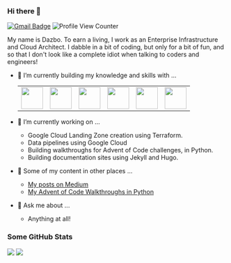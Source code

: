 ### Hi there 👋

[![Gmail Badge](https://img.shields.io/badge/-Gmail-c14438?style=flat-square&logo=Gmail&logoColor=white&link=mailto:derailed-dash@gmail.com)](mailto:derailed-dash@gmail.com) 
![Profile View Counter](https://komarev.com/ghpvc/?username=derailed-dash)

My name is Dazbo. To earn a living, I work as an Enterprise Infrastructure and Cloud Architect. 
I dabble in a bit of coding, but only for a bit of fun, and so that I don't look like a complete idiot when talking to coders and engineers!

- 🌱 I’m currently building my knowledge and skills with ... 
  <table>
    <tbody>
        <tr>
            <td><img height=50 src="https://cdn.jsdelivr.net/gh/devicons/devicon/icons/python/python-original-wordmark.svg"/></td>
            <td><img height=50 src="https://cdn.jsdelivr.net/gh/devicons/devicon/icons/jupyter/jupyter-original-wordmark.svg"/></td>
            <td><img height=50 src="https://cdn.jsdelivr.net/gh/devicons/devicon/icons/docker/docker-original-wordmark.svg" /></td>
            <td><img height=50 src="https://cdn.jsdelivr.net/gh/devicons/devicon/icons/kubernetes/kubernetes-plain-wordmark.svg"/></td>
            <td><img height=50 src="https://cdn.jsdelivr.net/gh/devicons/devicon/icons/googlecloud/googlecloud-original.svg"/></td>
            <td><img height=50 src="https://cdn.jsdelivr.net/gh/devicons/devicon/icons/terraform/terraform-original-wordmark.svg"/></td>
        </tr>
    </tbody>
  </table>
  
- 🔭 I’m currently working on ...
  - Google Cloud Landing Zone creation using Terraform.
  - Data pipelines using Google Cloud
  - Building walkthroughs for Advent of Code challenges, in Python.
  - Building documentation sites using Jekyll and Hugo.

- 🔗 Some of my content in other places ...
  - [My posts on Medium](https://medium.com/@derailed.dash)
  - [My Advent of Code Walkthroughs in Python](https://aoc.just2good.co.uk/)

- 💬 Ask me about ...
  - Anything at all!

### Some GitHub Stats

<img src="https://github-readme-stats.vercel.app/api?username=derailed-dash&show_icons=true&theme=dark"/>
<img src="https://github-readme-stats.vercel.app/api/top-langs?username=derailed-dash&layout=compact&theme=dark"/>
